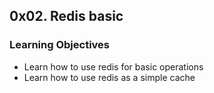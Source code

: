 ## 0x02. Redis basic

### Learning Objectives
* Learn how to use redis for basic operations
* Learn how to use redis as a simple cache